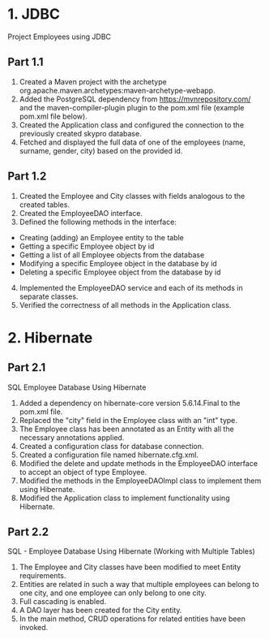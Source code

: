 
# 1. JDBC
Project Employees using JDBC

## Part 1.1
1. Created a Maven project with the archetype org.apache.maven.archetypes:maven-archetype-webapp.
2. Added the PostgreSQL dependency from https://mvnrepository.com/ and the maven-compiler-plugin plugin to the pom.xml file (example pom.xml file below).
3. Created the Application class and configured the connection to the previously created skypro database.
4. Fetched and displayed the full data of one of the employees (name, surname, gender, city) based on the provided id.

## Part 1.2
1. Created the Employee and City classes with fields analogous to the created tables.
2. Created the EmployeeDAO interface.
3. Defined the following methods in the interface:
* Creating (adding) an Employee entity to the table
* Getting a specific Employee object by id
* Getting a list of all Employee objects from the database
* Modifying a specific Employee object in the database by id
* Deleting a specific Employee object from the database by id
4. Implemented the EmployeeDAO service and each of its methods in separate classes.
5. Verified the correctness of all methods in the Application class.

# 2. Hibernate
## Part 2.1
SQL Employee Database Using Hibernate

1. Added a dependency on hibernate-core version 5.6.14.Final to the pom.xml file.
2. Replaced the "city" field in the Employee class with an "int" type.
3. The Employee class has been annotated as an Entity with all the necessary annotations applied.
4. Created a configuration class for database connection.
5. Created a configuration file named hibernate.cfg.xml.
6. Modified the delete and update methods in the EmployeeDAO interface to accept an object of type Employee.
7. Modified the methods in the EmployeeDAOImpl class to implement them using Hibernate.
8. Modified the Application class to implement functionality using Hibernate.

## Part 2.2
SQL - Employee Database Using Hibernate (Working with Multiple Tables)
1. The Employee and City classes have been modified to meet Entity requirements.
2. Entities are related in such a way that multiple employees can belong to one city, and one employee can only belong to one city.
3. Full cascading is enabled.
4. A DAO layer has been created for the City entity.
5. In the main method, CRUD operations for related entities have been invoked.
